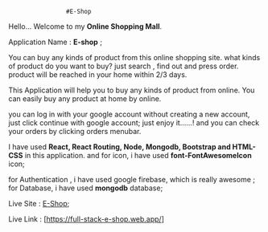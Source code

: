                     #E-Shop
Hello...
Welcome to my **Online Shopping Mall**.

Application Name : **E-shop** ;

You can buy any kinds of product from this online shopping site. what kinds of product do you want to buy? just search , find out and press order. product will be reached in your home within 2/3 days. 

This Application will help you to buy any kinds of product from online. You can easily buy any product at home by online.

you can log in with your google account without creating a new account, just click continue with google account; just enjoy it......! and you can check your orders by clicking orders menubar.

I have used **React, React Routing, Node, Mongodb, Bootstrap and HTML-CSS** in this application. and for icon, i have used **font-FontAwesomeIcon** icon;

for Authentication , i have used google firebase, which is really awesome ;
for Database, i have used **mongodb** database;

Live Site : [E-Shop](https://full-stack-e-shop.web.app/);

Live Link : [https://full-stack-e-shop.web.app/]
